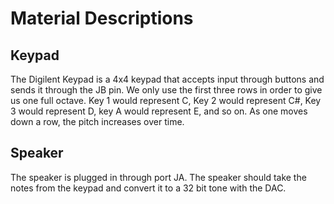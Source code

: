 # Material Descriptions
## Keypad
The Digilent Keypad is a 4x4 keypad that accepts input through buttons and sends it through the JB pin.  We only use the first three rows in order to give us one full octave.  Key 1 would represent C, Key 2 would represent C#, Key 3 would represent D, key A would represent E, and so on. As one moves down a row, the pitch increases over time. 
## Speaker
The speaker is plugged in through port JA.  The speaker should take the notes from the keypad and convert it to a 32 bit tone with the DAC.  
